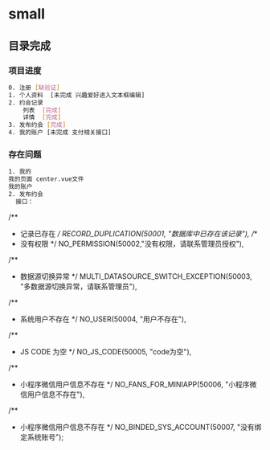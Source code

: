 # small


## 目录完成

### 项目进度

```bash
0. 注册 [缺验证]
1. 个人资料  [未完成 兴趣爱好进入文本框编辑]
2. 约会记录 
	列表  [完成]
	详情  [完成]
3. 发布约会 [完成] 
4. 我的账户 [未完成 支付相关接口]
```

### 存在问题

```bash
1. 我的 
我的页面 center.vue文件
我的账户  
2. 发布约会
  接口：

```

/**
 * 记录已存在
 */
RECORD_DUPLICATION(50001, "数据库中已存在该记录"),
/**
 * 没有权限
 */
NO_PERMISSION(50002,"没有权限，请联系管理员授权"),

/**
 * 数据源切换异常
 */
MULTI_DATASOURCE_SWITCH_EXCEPTION(50003, "多数据源切换异常，请联系管理员"),

/**
 * 系统用户不存在
 */
NO_USER(50004, "用户不存在"),

/**
 * JS CODE 为空
 */
NO_JS_CODE(50005, "code为空"),

/**
 * 小程序微信用户信息不存在
 */
NO_FANS_FOR_MINIAPP(50006, "小程序微信用户信息不存在"),

/**
 * 小程序微信用户信息不存在
 */
NO_BINDED_SYS_ACCOUNT(50007, "没有绑定系统账号");